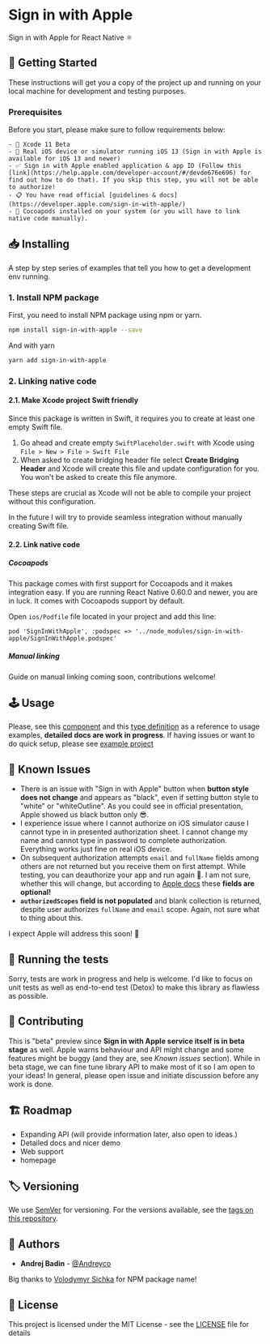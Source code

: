 # Sign in with Apple

Sign in with Apple for React Native ⚛

## 🏁 Getting Started

These instructions will get you a copy of the project up and running on your local machine for development and testing purposes.

### Prerequisites

Before you start, please make sure to follow requirements below:

```
- 🔨 Xcode 11 Beta
- 📱 Real iOS device or simulator running iOS 13 (Sign in with Apple is available for iOS 13 and newer)
- ✅ Sign in with Apple enabled application & app ID (Follow this [link](https://help.apple.com/developer-account/#/devde676e696) for find out how to do that). If you skip this step, you will not be able to authorize!
- 📋 You have read official [guidelines & docs](https://developer.apple.com/sign-in-with-apple/)
- 🥜 Cocoapods installed on your system (or you will have to link native code manually).
```

## 📥 Installing

A step by step series of examples that tell you how to get a development env running.

### 1. Install NPM package

First, you need to install NPM package using npm or yarn.

```sh
npm install sign-in-with-apple --save
```

And with yarn

```bash
yarn add sign-in-with-apple
```

### 2. Linking native code

#### 2.1. Make Xcode project Swift friendly

Since this package is written in Swift, it requires you to create at least one empty Swift file.

1. Go ahead and create empty `SwiftPlaceholder.swift` with Xcode using `File > New > File > Swift File`
2. When asked to create bridging header file select **Create Bridging Header** and Xcode will create this file and update configuration for you. You won't be asked to create this file anymore.

These steps are crucial as Xcode will not be able to compile your project without this configuration.

In the future I will try to provide seamless integration without manually creating Swift file.

#### 2.2. Link native code

##### Cocoapods

This package comes with first support for Cocoapods and it makes integration easy.
If you are running React Native 0.60.0 and newer, you are in luck. It comes with Cocoapods support by default.

Open `ios/Podfile` file located in your project and add this line:

```
pod 'SignInWithApple', :podspec => '../node_modules/sign-in-with-apple/SignInWithApple.podspec'
```

##### Manual linking

Guide on manual linking coming soon, contributions welcome!

## 🕹️ Usage

Please, see this [component](https://github.com/Andreyco/sign-in-with-apple/blob/master/Example/App.tsx#L25) and this [type definition](https://github.com/Andreyco/sign-in-with-apple/blob/master/src/SignInWithAppleButton.tsx#L19) as a reference to usage examples, **detailed docs are work in progress**. If having issues or want to do quick setup, please see [example project](https://github.com/Andreyco/sign-in-with-apple/blob/master/Example)

## 🐛 Known Issues

- There is an issue with "Sign in with Apple" button when **button style does not change** and appears as "black", even if setting button style to "white" or "whiteOutline". As you could see in official presentation, Apple showed us black button only 😎.
- I experience issue where I cannot authorize on iOS simulator cause I cannot type in in presented authorization sheet. I cannot change my name and cannot type in password to complete authorization. Everything works just fine on real iOS device.
- On subsequent authorization attempts `email` and `fullName` fields among others are not returned but you receive them on first attempt. While testing, you can deauthorize your app and run again 🤦‍. I am not sure, whether this will change, but according to [Apple docs](https://developer.apple.com/documentation/authenticationservices/asauthorizationappleidcredential) these **fields are optional!**
- **`authorizedScopes` field is not populated** and blank collection is returned, despite user authorizes `fullName` and `email` scope. Again, not sure what to thing about this.

I expect Apple will address this soon! 👏

## 🧪 Running the tests

Sorry, tests are work in progress and help is welcome. I'd like to focus on unit tests as well as end-to-end test (Detox) to make this library as flawless as possible.

## 🔀 Contributing

This is "beta" preview since **Sign in with Apple service itself is in beta stage** as well. Apple warns behaviour and API might change and some features might be buggy (and they are, see _Known issues_ section).
While in beta stage, we can fine tune library API to make most of it so I am open to your ideas! In general, please open issue and initiate discussion before any work is done.

## 🏗 Roadmap

- Expanding API (will provide information later, also open to ideas.)
- Detailed docs and nicer demo
- Web support
- homepage

## 🏷 Versioning

We use [SemVer](http://semver.org/) for versioning. For the versions available, see the [tags on this repository](https://github.com/your/project/tags).

## 👥 Authors

- **Andrej Badin** - [@Andreyco](https://github.com/andreyco)

Big thanks to [Volodymyr Sichka](https://www.npmjs.com/~volodymyr.sichka) for NPM package name!

## 📄 License

This project is licensed under the MIT License - see the [LICENSE](LICENSE) file for details

